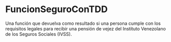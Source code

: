 # FuncionSeguroConTDD
Una función que devuelva como resultado si una persona cumple con los requisitos legales para recibir una pensión de vejez del Instituto Venezolano de los Seguros Sociales (IVSS).
